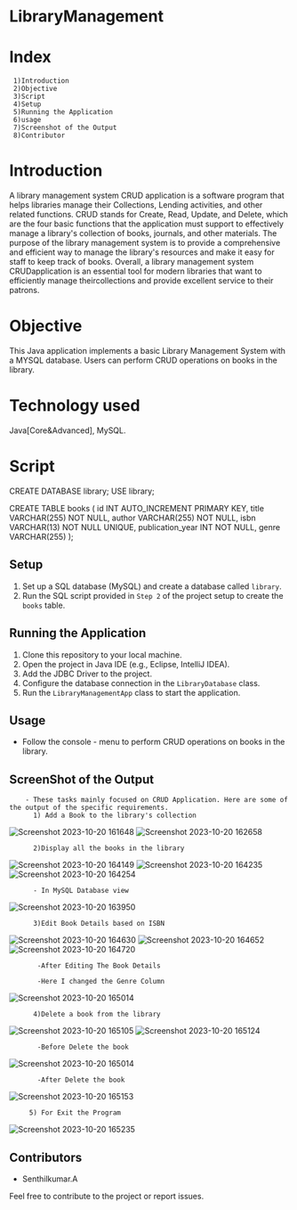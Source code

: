 # LibraryManagement

# Index
     1)Introduction
     2)Objective
     3)Script
     4)Setup
     5)Running the Application
     6)usage
     7)Screenshot of the Output
     8)Contributor
     
# Introduction

A library management system CRUD application is a software program that helps libraries manage their Collections, Lending activities, and other related functions.
CRUD stands for Create, Read, Update, and Delete, which are the four basic functions that the application must support to effectively manage a library's collection of books, journals, and other materials.
The purpose of the library management system is to provide a comprehensive and efficient way to manage the library's resources and make it easy for staff to keep track of books.
Overall, a library management system CRUDapplication is an essential tool for modern libraries that want to efficiently manage theircollections and provide excellent service to their patrons.
    
# Objective 

This Java application implements a basic Library Management System with a  MYSQL database. 
Users can perform CRUD operations on books in the library.

# Technology used
  Java[Core&Advanced],
  MySQL.
  
# Script

CREATE DATABASE library;
USE library;

CREATE TABLE books (
  id INT AUTO_INCREMENT PRIMARY KEY,
  title VARCHAR(255) NOT NULL,
  author VARCHAR(255) NOT NULL,
  isbn VARCHAR(13) NOT NULL UNIQUE,
  publication_year INT NOT NULL,
  genre VARCHAR(255)
);

## Setup

1. Set up a SQL database (MySQL) and create a database called `library`.
2. Run the SQL script provided in `Step 2` of the project setup to create the `books` table.

## Running the Application

1. Clone this repository to your local machine.
2. Open the project in  Java IDE (e.g., Eclipse, IntelliJ IDEA).
3. Add the JDBC Driver to the project.
4. Configure the database connection in the `LibraryDatabase` class.
5. Run the `LibraryManagementApp` class to start the application.

## Usage

- Follow the console - menu to perform CRUD operations on books in the library.

## ScreenShot of the Output
        - These tasks mainly focused on CRUD Application. Here are some of the output of the specific requirements.
          1) Add a Book to the library's collection
![Screenshot 2023-10-20 161648](https://github.com/SenthilAishu/LibraryManagement/assets/91359845/e496fb6f-3b67-4ecb-b7f4-2f4752791fdc)
![Screenshot 2023-10-20 162658](https://github.com/SenthilAishu/LibraryManagement/assets/91359845/f31ff03b-4b2a-4233-b30b-1ff561118d05)
          
          2)Display all the books in the library
![Screenshot 2023-10-20 164149](https://github.com/SenthilAishu/LibraryManagement/assets/91359845/8bf593ef-2713-4612-b57c-96f9621ce31b)
![Screenshot 2023-10-20 164235](https://github.com/SenthilAishu/LibraryManagement/assets/91359845/0efd5c59-f468-4c28-bc9e-2f359bcc3b89)
![Screenshot 2023-10-20 164254](https://github.com/SenthilAishu/LibraryManagement/assets/91359845/5ea7fc43-018e-44f9-8d04-401d99734a13)
      
          - In MySQL Database view
![Screenshot 2023-10-20 163950](https://github.com/SenthilAishu/LibraryManagement/assets/91359845/0d8c71f9-e1d2-4d0c-9679-3ebb9521e347)

          3)Edit Book Details based on ISBN
![Screenshot 2023-10-20 164630](https://github.com/SenthilAishu/LibraryManagement/assets/91359845/ec8a3ff3-af5d-4c3b-9374-4eb563ab86cd)
![Screenshot 2023-10-20 164652](https://github.com/SenthilAishu/LibraryManagement/assets/91359845/cfd10e44-229b-4ef5-af09-da89984463ab)
![Screenshot 2023-10-20 164720](https://github.com/SenthilAishu/LibraryManagement/assets/91359845/5762d7e1-94d3-41e4-a416-85c3754c2657)
          
           -After Editing The Book Details
           
           -Here I changed the Genre Column
![Screenshot 2023-10-20 165014](https://github.com/SenthilAishu/LibraryManagement/assets/91359845/6d06f6a8-750a-4121-b083-024c27a42da9)

          4)Delete a book from the library
![Screenshot 2023-10-20 165105](https://github.com/SenthilAishu/LibraryManagement/assets/91359845/da286fa6-fb23-416f-9586-da0a884c77e8)
![Screenshot 2023-10-20 165124](https://github.com/SenthilAishu/LibraryManagement/assets/91359845/595714ea-14d9-432e-a179-d5ddfcb566ec)

           -Before Delete the book 
![Screenshot 2023-10-20 165014](https://github.com/SenthilAishu/LibraryManagement/assets/91359845/7837b372-2d49-441a-966a-577d18f39043)

           -After Delete the book
![Screenshot 2023-10-20 165153](https://github.com/SenthilAishu/LibraryManagement/assets/91359845/0f9aa40a-0b30-4047-9390-678a38c2f4ef)

         5) For Exit the Program
![Screenshot 2023-10-20 165235](https://github.com/SenthilAishu/LibraryManagement/assets/91359845/e8f9f541-2420-47eb-b8b7-8562a048465e)
      

## Contributors

- Senthilkumar.A

Feel free to contribute to the project or report issues.

